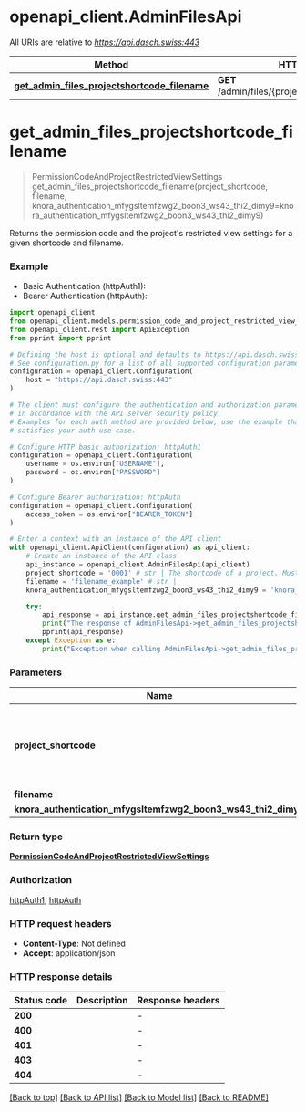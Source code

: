 # openapi_client.AdminFilesApi

All URIs are relative to *https://api.dasch.swiss:443*

Method | HTTP request | Description
------------- | ------------- | -------------
[**get_admin_files_projectshortcode_filename**](AdminFilesApi.md#get_admin_files_projectshortcode_filename) | **GET** /admin/files/{projectShortcode}/{filename} | 


# **get_admin_files_projectshortcode_filename**
> PermissionCodeAndProjectRestrictedViewSettings get_admin_files_projectshortcode_filename(project_shortcode, filename, knora_authentication_mfygsltemfzwg2_boon3_ws43_thi2_dimy9=knora_authentication_mfygsltemfzwg2_boon3_ws43_thi2_dimy9)

Returns the permission code and the project's restricted view settings for a given shortcode and filename.

### Example

* Basic Authentication (httpAuth1):
* Bearer Authentication (httpAuth):

```python
import openapi_client
from openapi_client.models.permission_code_and_project_restricted_view_settings import PermissionCodeAndProjectRestrictedViewSettings
from openapi_client.rest import ApiException
from pprint import pprint

# Defining the host is optional and defaults to https://api.dasch.swiss:443
# See configuration.py for a list of all supported configuration parameters.
configuration = openapi_client.Configuration(
    host = "https://api.dasch.swiss:443"
)

# The client must configure the authentication and authorization parameters
# in accordance with the API server security policy.
# Examples for each auth method are provided below, use the example that
# satisfies your auth use case.

# Configure HTTP basic authorization: httpAuth1
configuration = openapi_client.Configuration(
    username = os.environ["USERNAME"],
    password = os.environ["PASSWORD"]
)

# Configure Bearer authorization: httpAuth
configuration = openapi_client.Configuration(
    access_token = os.environ["BEARER_TOKEN"]
)

# Enter a context with an instance of the API client
with openapi_client.ApiClient(configuration) as api_client:
    # Create an instance of the API class
    api_instance = openapi_client.AdminFilesApi(api_client)
    project_shortcode = '0001' # str | The shortcode of a project. Must be a 4 digit hexadecimal String.
    filename = 'filename_example' # str | 
    knora_authentication_mfygsltemfzwg2_boon3_ws43_thi2_dimy9 = 'knora_authentication_mfygsltemfzwg2_boon3_ws43_thi2_dimy9_example' # str |  (optional)

    try:
        api_response = api_instance.get_admin_files_projectshortcode_filename(project_shortcode, filename, knora_authentication_mfygsltemfzwg2_boon3_ws43_thi2_dimy9=knora_authentication_mfygsltemfzwg2_boon3_ws43_thi2_dimy9)
        print("The response of AdminFilesApi->get_admin_files_projectshortcode_filename:\n")
        pprint(api_response)
    except Exception as e:
        print("Exception when calling AdminFilesApi->get_admin_files_projectshortcode_filename: %s\n" % e)
```



### Parameters


Name | Type | Description  | Notes
------------- | ------------- | ------------- | -------------
 **project_shortcode** | **str**| The shortcode of a project. Must be a 4 digit hexadecimal String. | 
 **filename** | **str**|  | 
 **knora_authentication_mfygsltemfzwg2_boon3_ws43_thi2_dimy9** | **str**|  | [optional] 

### Return type

[**PermissionCodeAndProjectRestrictedViewSettings**](PermissionCodeAndProjectRestrictedViewSettings.md)

### Authorization

[httpAuth1](../README.md#httpAuth1), [httpAuth](../README.md#httpAuth)

### HTTP request headers

 - **Content-Type**: Not defined
 - **Accept**: application/json

### HTTP response details

| Status code | Description | Response headers |
|-------------|-------------|------------------|
**200** |  |  -  |
**400** |  |  -  |
**401** |  |  -  |
**403** |  |  -  |
**404** |  |  -  |

[[Back to top]](#) [[Back to API list]](../README.md#documentation-for-api-endpoints) [[Back to Model list]](../README.md#documentation-for-models) [[Back to README]](../README.md)

